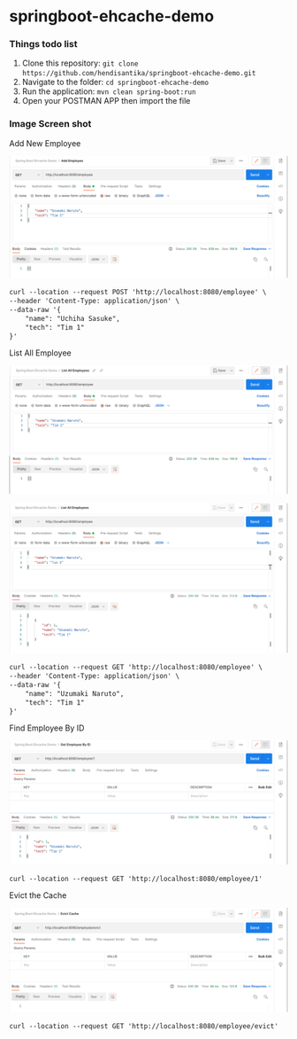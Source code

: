 # springboot-ehcache-demo

### Things todo list

1. Clone this repository: `git clone https://github.com/hendisantika/springboot-ehcache-demo.git`
2. Navigate to the folder: `cd springboot-ehcache-demo`
3. Run the application: `mvn clean spring-boot:run`
4. Open your POSTMAN APP then import the file

### Image Screen shot

Add New Employee

![Add New Employee](img/add.png "Add New Employee")

```shell
curl --location --request POST 'http://localhost:8080/employee' \
--header 'Content-Type: application/json' \
--data-raw '{
    "name": "Uchiha Sasuke",
    "tech": "Tim 1"
}'
```

List All Employee

![List All Employee](img/list.png "List All Employee")

![List All Employee](img/list2.png "List All Employee")

```shell
curl --location --request GET 'http://localhost:8080/employee' \
--header 'Content-Type: application/json' \
--data-raw '{
    "name": "Uzumaki Naruto",
    "tech": "Tim 1"
}'
```

Find Employee By ID

![Find Employee By ID](img/byid.png "Find Employee By ID")

```shell
curl --location --request GET 'http://localhost:8080/employee/1'
```

Evict the Cache

![Evict the Cache](img/evict.png "Evict the Cache")

```shell
curl --location --request GET 'http://localhost:8080/employee/evict'
```
